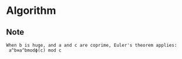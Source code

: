 # Algorithm


## Note
```
When b is huge, and a and c are coprime, Euler's theorem applies:
 a^b≡a^bmodϕ(c) mod c
 ```
